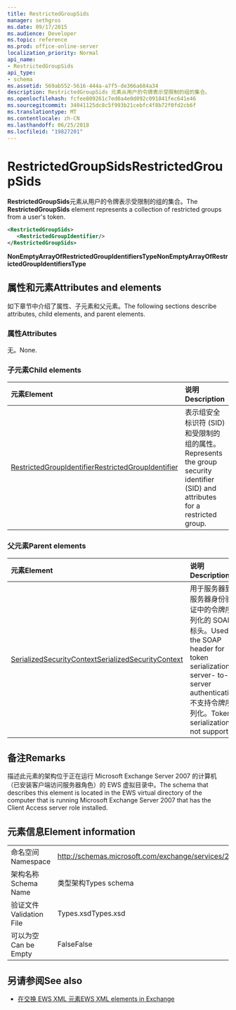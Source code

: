 ```yaml
---
title: RestrictedGroupSids
manager: sethgros
ms.date: 09/17/2015
ms.audience: Developer
ms.topic: reference
ms.prod: office-online-server
localization_priority: Normal
api_name:
- RestrictedGroupSids
api_type:
- schema
ms.assetid: 569ab552-5616-444a-a7f5-de366a684a34
description: RestrictedGroupSids 元素从用户的令牌表示受限制的组的集合。
ms.openlocfilehash: fcfee809261c7ed0a4e0d092c091841fec641e46
ms.sourcegitcommit: 34041125dc8c5f993b21cebfc4f8b72f0fd2cb6f
ms.translationtype: MT
ms.contentlocale: zh-CN
ms.lasthandoff: 06/25/2018
ms.locfileid: "19827201"
---
```

# <a name="restrictedgroupsids"></a><span data-ttu-id="08bf5-103">RestrictedGroupSids</span><span class="sxs-lookup"><span data-stu-id="08bf5-103">RestrictedGroupSids</span></span>

<span data-ttu-id="08bf5-104">**RestrictedGroupSids**元素从用户的令牌表示受限制的组的集合。</span><span class="sxs-lookup"><span data-stu-id="08bf5-104">The **RestrictedGroupSids** element represents a collection of restricted groups from a user's token.</span></span> 
  
```xml
<RestrictedGroupSids>
   <RestrictedGroupIdentifier/>
</RestrictedGroupSids>
```

 <span data-ttu-id="08bf5-105">**NonEmptyArrayOfRestrictedGroupIdentifiersType**</span><span class="sxs-lookup"><span data-stu-id="08bf5-105">**NonEmptyArrayOfRestrictedGroupIdentifiersType**</span></span>
## <a name="attributes-and-elements"></a><span data-ttu-id="08bf5-106">属性和元素</span><span class="sxs-lookup"><span data-stu-id="08bf5-106">Attributes and elements</span></span>

<span data-ttu-id="08bf5-107">如下章节中介绍了属性、子元素和父元素。</span><span class="sxs-lookup"><span data-stu-id="08bf5-107">The following sections describe attributes, child elements, and parent elements.</span></span>
  
### <a name="attributes"></a><span data-ttu-id="08bf5-108">属性</span><span class="sxs-lookup"><span data-stu-id="08bf5-108">Attributes</span></span>

<span data-ttu-id="08bf5-109">无。</span><span class="sxs-lookup"><span data-stu-id="08bf5-109">None.</span></span>
  
### <a name="child-elements"></a><span data-ttu-id="08bf5-110">子元素</span><span class="sxs-lookup"><span data-stu-id="08bf5-110">Child elements</span></span>

|<span data-ttu-id="08bf5-111">**元素**</span><span class="sxs-lookup"><span data-stu-id="08bf5-111">**Element**</span></span>|<span data-ttu-id="08bf5-112">**说明**</span><span class="sxs-lookup"><span data-stu-id="08bf5-112">**Description**</span></span>|
|:-----|:-----|
|[<span data-ttu-id="08bf5-113">RestrictedGroupIdentifier</span><span class="sxs-lookup"><span data-stu-id="08bf5-113">RestrictedGroupIdentifier</span></span>](restrictedgroupidentifier.md) <br/> |<span data-ttu-id="08bf5-114">表示组安全标识符 (SID) 和受限制的组的属性。</span><span class="sxs-lookup"><span data-stu-id="08bf5-114">Represents the group security identifier (SID) and attributes for a restricted group.</span></span>  <br/> |
   
### <a name="parent-elements"></a><span data-ttu-id="08bf5-115">父元素</span><span class="sxs-lookup"><span data-stu-id="08bf5-115">Parent elements</span></span>

|<span data-ttu-id="08bf5-116">**元素**</span><span class="sxs-lookup"><span data-stu-id="08bf5-116">**Element**</span></span>|<span data-ttu-id="08bf5-117">**说明**</span><span class="sxs-lookup"><span data-stu-id="08bf5-117">**Description**</span></span>|
|:-----|:-----|
|[<span data-ttu-id="08bf5-118">SerializedSecurityContext</span><span class="sxs-lookup"><span data-stu-id="08bf5-118">SerializedSecurityContext</span></span>](serializedsecuritycontext.md) <br/> |<span data-ttu-id="08bf5-119">用于服务器到服务器身份验证中的令牌序列化的 SOAP 标头。</span><span class="sxs-lookup"><span data-stu-id="08bf5-119">Used in the SOAP header for token serialization in server- to-server authentication.</span></span> <span data-ttu-id="08bf5-120">不支持令牌序列化。</span><span class="sxs-lookup"><span data-stu-id="08bf5-120">Token serialization is not supported.</span></span>  <br/> |
   
## <a name="remarks"></a><span data-ttu-id="08bf5-121">备注</span><span class="sxs-lookup"><span data-stu-id="08bf5-121">Remarks</span></span>

<span data-ttu-id="08bf5-122">描述此元素的架构位于正在运行 Microsoft Exchange Server 2007 的计算机（已安装客户端访问服务器角色）的 EWS 虚拟目录中。</span><span class="sxs-lookup"><span data-stu-id="08bf5-122">The schema that describes this element is located in the EWS virtual directory of the computer that is running Microsoft Exchange Server 2007 that has the Client Access server role installed.</span></span>
  
## <a name="element-information"></a><span data-ttu-id="08bf5-123">元素信息</span><span class="sxs-lookup"><span data-stu-id="08bf5-123">Element information</span></span>

|||
|:-----|:-----|
|<span data-ttu-id="08bf5-124">命名空间</span><span class="sxs-lookup"><span data-stu-id="08bf5-124">Namespace</span></span>  <br/> |http://schemas.microsoft.com/exchange/services/2006/types  <br/> |
|<span data-ttu-id="08bf5-125">架构名称</span><span class="sxs-lookup"><span data-stu-id="08bf5-125">Schema Name</span></span>  <br/> |<span data-ttu-id="08bf5-126">类型架构</span><span class="sxs-lookup"><span data-stu-id="08bf5-126">Types schema</span></span>  <br/> |
|<span data-ttu-id="08bf5-127">验证文件</span><span class="sxs-lookup"><span data-stu-id="08bf5-127">Validation File</span></span>  <br/> |<span data-ttu-id="08bf5-128">Types.xsd</span><span class="sxs-lookup"><span data-stu-id="08bf5-128">Types.xsd</span></span>  <br/> |
|<span data-ttu-id="08bf5-129">可以为空</span><span class="sxs-lookup"><span data-stu-id="08bf5-129">Can be Empty</span></span>  <br/> |<span data-ttu-id="08bf5-130">False</span><span class="sxs-lookup"><span data-stu-id="08bf5-130">False</span></span>  <br/> |
   
## <a name="see-also"></a><span data-ttu-id="08bf5-131">另请参阅</span><span class="sxs-lookup"><span data-stu-id="08bf5-131">See also</span></span>



- [<span data-ttu-id="08bf5-132">在交换 EWS XML 元素</span><span class="sxs-lookup"><span data-stu-id="08bf5-132">EWS XML elements in Exchange</span></span>](ews-xml-elements-in-exchange.md)


